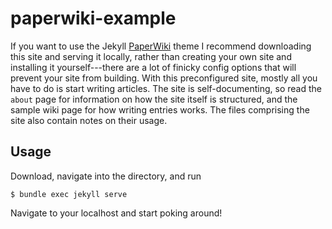 # paperwiki-example

If you want to use the Jekyll [PaperWiki](https://github.com/pomeloshark/jekyll-theme-paperwiki) theme I recommend downloading this site and serving it locally, rather than creating your own site and installing it yourself---there are a lot of finicky config options that will prevent your site from building. With this preconfigured site, mostly all you have to do is start writing articles. The site is self-documenting, so read the `about` page for information on how the site itself is structured, and the sample wiki page for how writing entries works. The files comprising the site also contain notes on their usage.

## Usage

Download, navigate into the directory, and run

```
$ bundle exec jekyll serve
```

Navigate to your localhost and start poking around!
